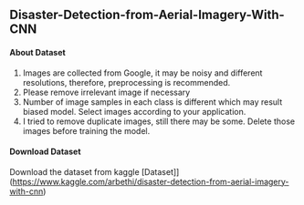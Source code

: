## Disaster-Detection-from-Aerial-Imagery-With-CNN

#### About Dataset
1. Images are collected from Google, it may be noisy and different resolutions, therefore, preprocessing is recommended.
2. Please remove irrelevant image if necessary
3. Number of image samples in each class is different which may result biased model. Select images according to your application.
4. I tried to remove duplicate images, still there may be some. Delete those images before training the model.

#### Download Dataset
Download the dataset from kaggle
[Dataset]](https://www.kaggle.com/arbethi/disaster-detection-from-aerial-imagery-with-cnn)
